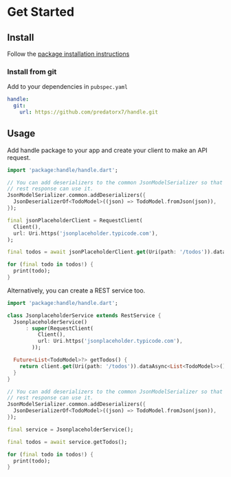 # Get Started

## Install

Follow the
[package installation instructions](https://pub.dev/packages/handle/install)

### Install from git

Add to your dependencies in `pubspec.yaml`

```yaml
handle:
  git: 
    url: https://github.com/predatorx7/handle.git
```

## Usage

Add handle package to your app and create your client to make an API request.

```dart
import 'package:handle/handle.dart';

// You can add deserializers to the common JsonModelSerializer so that every
// rest response can use it.
JsonModelSerializer.common.addDeserializers({
  JsonDeserializerOf<TodoModel>((json) => TodoModel.fromJson(json)),
});

final jsonPlaceholderClient = RequestClient(
  Client(),
  url: Uri.https('jsonplaceholder.typicode.com'),
);

final todos = await jsonPlaceholderClient.get(Uri(path: '/todos')).dataAsync<List<TodoModel>>();

for (final todo in todos!) {
  print(todo);
}
```

Alternatively, you can create a REST service too.

```dart
import 'package:handle/handle.dart';

class JsonplaceholderService extends RestService {
  JsonplaceholderService()
      : super(RequestClient(
          Client(),
          url: Uri.https('jsonplaceholder.typicode.com'),
        ));

  Future<List<TodoModel>?> getTodos() {
    return client.get(Uri(path: '/todos')).dataAsync<List<TodoModel>>();
  }
}

// You can add deserializers to the common JsonModelSerializer so that every
// rest response can use it.
JsonModelSerializer.common.addDeserializers({
  JsonDeserializerOf<TodoModel>((json) => TodoModel.fromJson(json)),
});

final service = JsonplaceholderService();

final todos = await service.getTodos();

for (final todo in todos!) {
  print(todo);
}
```
